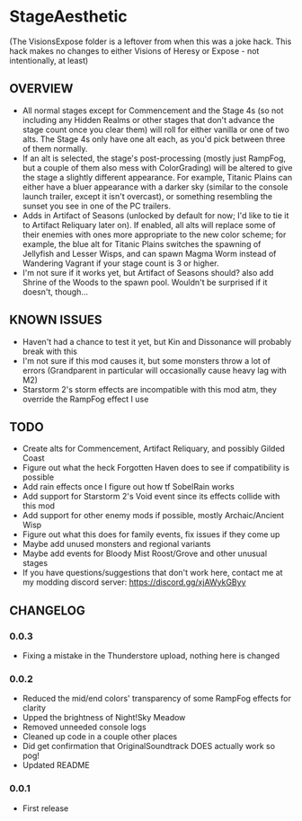 # StageAesthetic
(The VisionsExpose folder is a leftover from when this was a joke hack. This hack makes no changes to either Visions of Heresy or Expose - not intentionally, at least)
## OVERVIEW
- All normal stages except for Commencement and the Stage 4s (so not including any Hidden Realms or other stages that don't advance the stage count once you clear them) will roll for either vanilla or one of two alts. The Stage 4s only have one alt each, as you'd pick between three of them normally.
- If an alt is selected, the stage's post-processing (mostly just RampFog, but a couple of them also mess with ColorGrading) will be altered to give the stage a slightly different appearance. For example, Titanic Plains can either have a bluer appearance with a darker sky (similar to the console launch trailer, except it isn't overcast), or something resembling the sunset you see in one of the PC trailers.
- Adds in Artifact of Seasons (unlocked by default for now; I'd like to tie it to Artifact Reliquary later on). If enabled, all alts will replace some of their enemies with ones more appropriate to the new color scheme; for example, the blue alt for Titanic Plains switches the spawning of Jellyfish and Lesser Wisps, and can spawn Magma Worm instead of Wandering Vagrant if your stage count is 3 or higher.
- I'm not sure if it works yet, but Artifact of Seasons should? also add Shrine of the Woods to the spawn pool. Wouldn't be surprised if it doesn't, though...

## KNOWN ISSUES
- Haven't had a chance to test it yet, but Kin and Dissonance will probably break with this
- I'm not sure if this mod causes it, but some monsters throw a lot of errors (Grandparent in particular will occasionally cause heavy lag with M2)
- Starstorm 2's storm effects are incompatible with this mod atm, they override the RampFog effect I use

## TODO
- Create alts for Commencement, Artifact Reliquary, and possibly Gilded Coast
- Figure out what the heck Forgotten Haven does to see if compatibility is possible
- Add rain effects once I figure out how tf SobelRain works
- Add support for Starstorm 2's Void event since its effects collide with this mod
- Add support for other enemy mods if possible, mostly Archaic/Ancient Wisp
- Figure out what this does for family events, fix issues if they come up
- Maybe add unused monsters and regional variants
- Maybe add events for Bloody Mist Roost/Grove and other unusual stages
- If you have questions/suggestions that don't work here, contact me at my modding discord server: https://discord.gg/xjAWykGByy

## CHANGELOG

### 0.0.3
- Fixing a mistake in the Thunderstore upload, nothing here is changed

### 0.0.2
- Reduced the mid/end colors' transparency of some RampFog effects for clarity
- Upped the brightness of Night!Sky Meadow
- Removed unneeded console logs
- Cleaned up code in a couple other places
- Did get confirmation that OriginalSoundtrack DOES actually work so pog!
- Updated README

### 0.0.1
- First release
